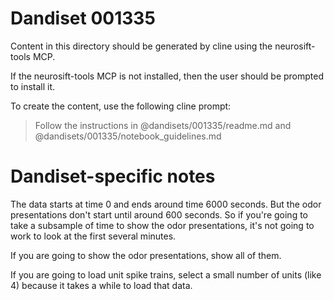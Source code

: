 # Dandiset 001335

Content in this directory should be generated by cline using the neurosift-tools MCP.

If the neurosift-tools MCP is not installed, then the user should be prompted to install it.

To create the content, use the following cline prompt:

> Follow the instructions in @dandisets/001335/readme.md and @dandisets/001335/notebook_guidelines.md

# Dandiset-specific notes

The data starts at time 0 and ends around time 6000 seconds. But the odor presentations don't start until around 600 seconds. So if you're going to take a subsample of time to show the odor presentations, it's not going to work to look at the first several minutes.

If you are going to show the odor presentations, show all of them.

If you are going to load unit spike trains, select a small number of units (like 4) because it takes a while to load that data.